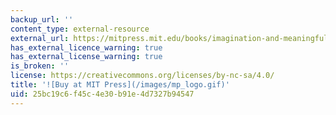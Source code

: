 ```yaml
---
backup_url: ''
content_type: external-resource
external_url: https://mitpress.mit.edu/books/imagination-and-meaningful-brain
has_external_licence_warning: true
has_external_license_warning: true
is_broken: ''
license: https://creativecommons.org/licenses/by-nc-sa/4.0/
title: '![Buy at MIT Press](/images/mp_logo.gif)'
uid: 25bc19c6-f45c-4e30-b91e-4d7327b94547
---
```

